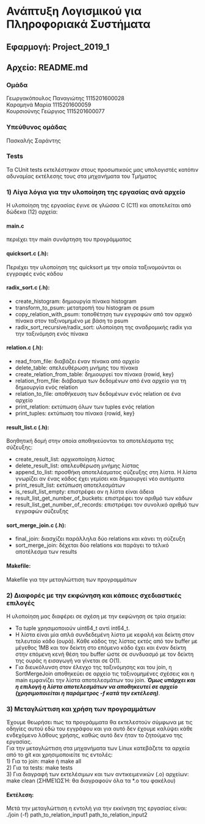 # Ανάπτυξη Λογισμικού για Πληροφοριακά Συστήματα
## Εφαρμογή: Project_2019_1
## Αρχείο: README.md  
### Ομάδα
Γεωργακόπουλος Παναγιώτης 1115201600028\
Καραμηνά Μαρία            1115201600059\
Κουρσιούνης Γεώργιος      1115201600077
### Υπεύθυνος ομάδας
Πασκαλής Σαράντης
### Tests
Τα CUnit tests εκτελέστηκαν στους προσωπικούς μας υπολογιστές κατόπιν αδυναμίας εκτέλεσης τους στα μηχανήματα του Τμήματος

### 1) Λίγα λόγια για την υλοποίηση της εργασίας ανά αρχείο
Η υλοποίηση της εργασίας έγινε σε γλώσσα C (C11) και αποτελείται από δώδεκα (12) αρχεία:

#### main.c
περιέχει την main συνάρτηση του προγράμματος

#### quicksort.c (.h): 
Περιέχει την υλοποίηση της quicksort με την οποία ταξινομούνται οι εγγραφές ενός κάδου

#### radix_sort.c (.h):
* create_histogram: δημιουργία πίνακα histogram
* transform_to_psum: μετατροπή του histogram σε psum
* copy_relation_with_psum: τοποθέτηση των εγγραφών από τον αρχικό πίνακα στον ταξινομημένο με βάση το psum
* radix_sort_recursive/radix_sort: υλοποίηση της αναδρομικής radix για την ταξινόμηση ενός πίνακα

#### relation.c (.h):
* read_from_file: διαβάζει έναν πίνακα από αρχείο
* delete_table: απελευθέρωση μνήμης του πίνακα
* create_relation_from_table: δημιουργεί τον πίνακα {rowid, key}
* relation_from_file: διάβασμα των δεδομένων από ένα αρχείο για τη δημιουργία ενός relation
* relation_to_file: αποθήκευση των δεδομένων ενός relation σε ένα αρχείο
* print_relation: εκτύπωση όλων των tuples ενός relation
* print_tuples: εκτύπωση του πίνακα {rowid, key}

#### result_list.c (.h):
Βοηθητική δομή στην οποία αποθηκεύονται τα αποτελέσματα της σύζευξης:
* create_result_list: αρχικοποίηση λίστας
* delete_result_list: απελευθέρωση μνήμης λίστας
* append_to_list: προσθήκη αποτελέσματος σύζευξης στη λίστα. Η λίστα γνωρίζει αν ένας κάδος έχει γεμίσει και δημιουργεί νέο αυτόματα
* print_result_list: εκτύπωση αποτελεσμάτων
* is_result_list_empty: επιστρέφει αν η λίστα είναι άδεια
* result_list_get_number_of_buckets: επιστρέφει τον αριθμό των κάδων
* result_list_get_number_of_records: επιστρέφει τον συνολικό αριθμό των εγγραφών σύζευξης

#### sort_merge_join.c (.h):
* final_join: διασχίζει παράλληλα δύο relations και κάνει τη σύζευξη
* sort_merge_join: δέχεται δύο relations και παράγει το τελικό αποτέλεσμα των results

#### Makefile:  
Makefile για την μεταγλώττιση των προγραμμάτων
    
### 2) Διαφορές με την εκφώνηση και κάποιες σχεδιαστικές επιλογές
Η υλοποίηση μας διαφέρει σε σχέση με την εκφώνηση σε τρία σημεία:
* Τα tuple χρησιμοποιούν uint64_t αντί int64_t.
* Η λίστα είναι μία απλά συνδεδεμένη λίστα με κεφαλή και δείκτη στον τελευταίο κάδο (ουρά). Κάθε κάδος της λίστας εκτός από τον buffer με μέγεθος 1MΒ και τον δείκτη στο επόμενο κάδο έχει και έναν δείκτη στην επόμενη κενή θέση του buffer ώστε σε συνδυασμό με τον δείκτη της ουράς η εισαγωγή να γίνεται σε Ο(1).
* Για διευκόλυνση στον έλεγχο της ταξινόμησης και του join, η SortMergeJoin  αποθηκεύει σε αρχείο τις ταξινομημένες σχέσεις και η main εμφανίζει την λίστα αποτελεσμάτων του join. ***Όμως υπάρχει και η επιλογή η λίστα αποτελεσμάτων να αποθηκευτεί σε αρχείο (χρησιμοποιείται η παράμετρος -f κατά την εκτέλεση)***.

### 3) Μεταγλώττιση και χρήση των προγραμμάτων
Έχουμε θεωρήσει πως τα προγράμματα θα εκτελεστούν σύμφωνα με τις οδηγίες αυτού εδώ του εγγράφου
και για αυτό δεν έχουμε καλύψει κάθε ενδεχόμενο λάθους χρήσης, καθώς αυτό δεν ήταν το ζητούμενο της εργασίας.\
Για την μεταγλώττιση στα μηχανήματα των Linux κατεβάζετε τα αρχεία από το git και χρησιμοποιείτε τις εντολές:\
    1) Για το join: make ή make all\
    2) Για τα tests: make tests\
    3) Για διαγραφή των εκτελέσιμων και των αντικειμενικών (.o) αρχείων: make clean (ΣΗΜΕΊΩΣΉ: θα διαγραφούν όλα τα *.o του φακέλου)
    
#### Εκτέλεση:
Μετά την μεταγλώττιση η εντολή για την εκκίνηση της εργασίας είναι: 
 ./join (-f)  path_to_relation_input1   path_to_relation_input2  

